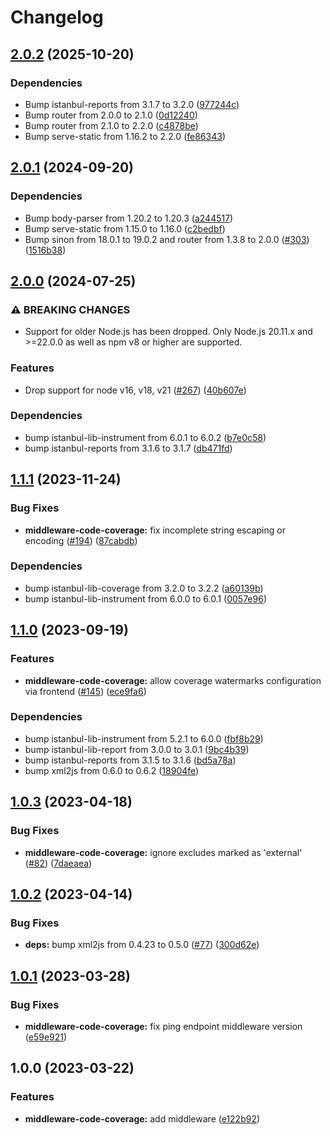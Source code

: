 # Changelog

## [2.0.2](https://github.com/UI5/cli-extensions/compare/middleware-code-coverage-v2.0.1...middleware-code-coverage-v2.0.2) (2025-10-20)


### Dependencies

* Bump istanbul-reports from 3.1.7 to 3.2.0 ([977244c](https://github.com/UI5/cli-extensions/commit/977244c55f1081667d4306f35feb623504ca53ce))
* Bump router from 2.0.0 to 2.1.0 ([0d12240](https://github.com/UI5/cli-extensions/commit/0d12240c003c9aa170ff728c77f130a4d6864792))
* Bump router from 2.1.0 to 2.2.0 ([c4878be](https://github.com/UI5/cli-extensions/commit/c4878bec44f96ae7834c6e788d282863e6caaa67))
* Bump serve-static from 1.16.2 to 2.2.0 ([fe86343](https://github.com/UI5/cli-extensions/commit/fe86343abc497ee68a7b2f73a98bfe5c7e38331e))

## [2.0.1](https://github.com/UI5/cli-extensions/compare/middleware-code-coverage-v2.0.0...middleware-code-coverage-v2.0.1) (2024-09-20)


### Dependencies

* Bump body-parser from 1.20.2 to 1.20.3 ([a244517](https://github.com/UI5/cli-extensions/commit/a244517c4736b9fa9ec80e813c1bf61ac22a2011))
* Bump serve-static from 1.15.0 to 1.16.0 ([c2bedbf](https://github.com/UI5/cli-extensions/commit/c2bedbffb5054cab75a9b0274385a0a42b3e177e))
* Bump sinon from 18.0.1 to 19.0.2 and router from 1.3.8 to 2.0.0 ([#303](https://github.com/UI5/cli-extensions/issues/303)) ([1516b38](https://github.com/UI5/cli-extensions/commit/1516b383c2bda0db3a78634f7181bcf0d56fcaf7))

## [2.0.0](https://github.com/UI5/cli-extensions/compare/middleware-code-coverage-v1.1.1...middleware-code-coverage-v2.0.0) (2024-07-25)


### ⚠ BREAKING CHANGES

* Support for older Node.js has been dropped. Only Node.js 20.11.x and >=22.0.0 as well as npm v8 or higher are supported.

### Features

* Drop support for node v16, v18, v21 ([#267](https://github.com/UI5/cli-extensions/issues/267)) ([40b607e](https://github.com/UI5/cli-extensions/commit/40b607e999a840b9135c2fcd1989d8505cf873f7))


### Dependencies

* bump istanbul-lib-instrument from 6.0.1 to 6.0.2 ([b7e0c58](https://github.com/UI5/cli-extensions/commit/b7e0c58f0774f8e33d8f55969b127b25d773f9e2))
* bump istanbul-reports from 3.1.6 to 3.1.7 ([db471fd](https://github.com/UI5/cli-extensions/commit/db471fd60c7d8d39baec3e50a68be6b191ba2c0b))

## [1.1.1](https://github.com/UI5/cli-extensions/compare/middleware-code-coverage-v1.1.0...middleware-code-coverage-v1.1.1) (2023-11-24)


### Bug Fixes

* **middleware-code-coverage:** fix incomplete string escaping or encoding ([#194](https://github.com/UI5/cli-extensions/issues/194)) ([87cabdb](https://github.com/UI5/cli-extensions/commit/87cabdb6c6839e19c088e675b97b3f1e0beb9f81))


### Dependencies

* bump istanbul-lib-coverage from 3.2.0 to 3.2.2 ([a60139b](https://github.com/UI5/cli-extensions/commit/a60139b21428b95832a1ed8525ddb573d16c0ec5))
* bump istanbul-lib-instrument from 6.0.0 to 6.0.1 ([0057e96](https://github.com/UI5/cli-extensions/commit/0057e96105faabec6a391c02f90b271f70128382))

## [1.1.0](https://github.com/UI5/cli-extensions/compare/middleware-code-coverage-v1.0.3...middleware-code-coverage-v1.1.0) (2023-09-19)


### Features

* **middleware-code-coverage:** allow coverage watermarks configuration via frontend ([#145](https://github.com/UI5/cli-extensions/issues/145)) ([ece9fa6](https://github.com/UI5/cli-extensions/commit/ece9fa64e04a93d69d910a41016ad197fa0beae9))


### Dependencies

* bump istanbul-lib-instrument from 5.2.1 to 6.0.0 ([fbf8b29](https://github.com/UI5/cli-extensions/commit/fbf8b29664fb6a9f953ea88dd22b14911be0dffe))
* bump istanbul-lib-report from 3.0.0 to 3.0.1 ([9bc4b39](https://github.com/UI5/cli-extensions/commit/9bc4b39ba91aebcd34e3b1d91cdd0cf545cc7f46))
* bump istanbul-reports from 3.1.5 to 3.1.6 ([bd5a78a](https://github.com/UI5/cli-extensions/commit/bd5a78abaf0cf8a1218db9b2e076442398e4c184))
* bump xml2js from 0.6.0 to 0.6.2 ([18904fe](https://github.com/UI5/cli-extensions/commit/18904fee24f2a06ace088d2eb639154acb1375a6))

## [1.0.3](https://github.com/UI5/cli-extensions/compare/middleware-code-coverage-v1.0.2...middleware-code-coverage-v1.0.3) (2023-04-18)


### Bug Fixes

* **middleware-code-coverage:** ignore excludes marked as 'external' ([#82](https://github.com/UI5/cli-extensions/issues/82)) ([7daeaea](https://github.com/UI5/cli-extensions/commit/7daeaea7634013148b8784e94357b60968b718d7))

## [1.0.2](https://github.com/UI5/cli-extensions/compare/middleware-code-coverage-v1.0.1...middleware-code-coverage-v1.0.2) (2023-04-14)


### Bug Fixes

* **deps:** bump xml2js from 0.4.23 to 0.5.0 ([#77](https://github.com/UI5/cli-extensions/issues/77)) ([300d62e](https://github.com/UI5/cli-extensions/commit/300d62ebc44e404e0fcea07168bff72b46455628))

## [1.0.1](https://github.com/UI5/cli-extensions/compare/middleware-code-coverage-v1.0.0...middleware-code-coverage-v1.0.1) (2023-03-28)


### Bug Fixes

* **middleware-code-coverage:** fix ping endpoint middleware version ([e59e921](https://github.com/UI5/cli-extensions/commit/e59e921780ace11cdf2bc1ff98e2af241580f118))

## 1.0.0 (2023-03-22)


### Features

* **middleware-code-coverage:** add middleware ([e122b92](https://github.com/UI5/cli-extensions/commit/e122b92db5e2cbc3a419be0c8b9ff4e849659a1c))
